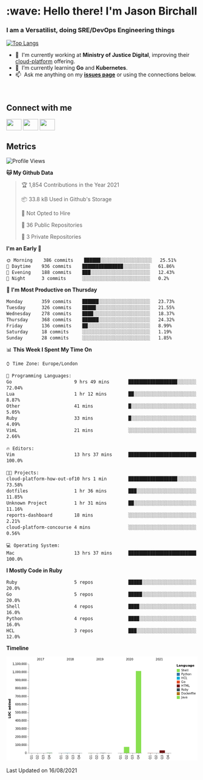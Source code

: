 <h1 align="left" id="jason-title">:wave: Hello there! I'm Jason Birchall</h1>
<h3 align="left">I am a Versatilist, doing SRE/DevOps Engineering things</h3>

[![Top Langs](https://github-readme-stats.vercel.app/api?username=jasonBirchall&show_icons=true&count_private=true&include_all_commits=true&theme=gruvbox)](https://github.com/anuraghazra/github-readme-stats)

- :office: &nbsp;I'm currently working at **Ministry of Justice Digital**, improving their [cloud-platform](https://github.com/ministryofjustice/cloud-platform) offering.
- :seedling: &nbsp;I’m currently learning **Go** and **Kubernetes**.
- :mailbox: &nbsp;Ask me anything on my **[issues page]** or using the connections below.


<br>

<h2>Connect with me</h2>
<p>
<a href="https://twitter.com/jsonBirchall" target="blank"><img align="center" src="https://cdn.jsdelivr.net/npm/simple-icons@3.0.1/icons/twitter.svg" alt="" height="30" width="40" /></a>
<a href="https://keybase.io/json0" target="blank"><img align="center" src="https://cdn.jsdelivr.net/npm/simple-icons@3.0.1/icons/keybase.svg" alt="" height="30" width="40" /></a>
<a href="https://www.reddit.com/user/kakorate" target="blank"><img align="center" src="https://cdn.jsdelivr.net/npm/simple-icons@3.0.1/icons/reddit.svg" alt="" height="30" width="40" /></a>
</p>

<h2>Metrics</h2>

<!--START_SECTION:waka-->
![Profile Views](http://img.shields.io/badge/Profile%20Views-0-blue)

**🐱 My Github Data** 

> 🏆 1,854 Contributions in the Year 2021
 > 
> 📦 33.8 kB Used in Github's Storage 
 > 
> 🚫 Not Opted to Hire
 > 
> 📜 36 Public Repositories 
 > 
> 🔑 3 Private Repositories  
 > 
**I'm an Early 🐤** 

```text
🌞 Morning    386 commits    ██████░░░░░░░░░░░░░░░░░░░   25.51% 
🌆 Daytime    936 commits    ███████████████░░░░░░░░░░   61.86% 
🌃 Evening    188 commits    ███░░░░░░░░░░░░░░░░░░░░░░   12.43% 
🌙 Night      3 commits      ░░░░░░░░░░░░░░░░░░░░░░░░░   0.2%

```
📅 **I'm Most Productive on Thursday** 

```text
Monday       359 commits    ██████░░░░░░░░░░░░░░░░░░░   23.73% 
Tuesday      326 commits    █████░░░░░░░░░░░░░░░░░░░░   21.55% 
Wednesday    278 commits    ████░░░░░░░░░░░░░░░░░░░░░   18.37% 
Thursday     368 commits    ██████░░░░░░░░░░░░░░░░░░░   24.32% 
Friday       136 commits    ██░░░░░░░░░░░░░░░░░░░░░░░   8.99% 
Saturday     18 commits     ░░░░░░░░░░░░░░░░░░░░░░░░░   1.19% 
Sunday       28 commits     ░░░░░░░░░░░░░░░░░░░░░░░░░   1.85%

```


📊 **This Week I Spent My Time On** 

```text
⌚︎ Time Zone: Europe/London

💬 Programming Languages: 
Go                       9 hrs 49 mins       ██████████████████░░░░░░░   72.04% 
Lua                      1 hr 12 mins        ██░░░░░░░░░░░░░░░░░░░░░░░   8.87% 
Other                    41 mins             █░░░░░░░░░░░░░░░░░░░░░░░░   5.05% 
Ruby                     33 mins             █░░░░░░░░░░░░░░░░░░░░░░░░   4.09% 
VimL                     21 mins             ░░░░░░░░░░░░░░░░░░░░░░░░░   2.66%

🔥 Editors: 
Vim                      13 hrs 37 mins      █████████████████████████   100.0%

🐱‍💻 Projects: 
cloud-platform-how-out-of10 hrs 1 min        ██████████████████░░░░░░░   73.58% 
dotfiles                 1 hr 36 mins        ███░░░░░░░░░░░░░░░░░░░░░░   11.85% 
Unknown Project          1 hr 31 mins        ██░░░░░░░░░░░░░░░░░░░░░░░   11.16% 
reports-dashboard        18 mins             ░░░░░░░░░░░░░░░░░░░░░░░░░   2.21% 
cloud-platform-concourse 4 mins              ░░░░░░░░░░░░░░░░░░░░░░░░░   0.56%

💻 Operating System: 
Mac                      13 hrs 37 mins      █████████████████████████   100.0%

```

**I Mostly Code in Ruby** 

```text
Ruby                     5 repos             █████░░░░░░░░░░░░░░░░░░░░   20.0% 
Go                       5 repos             █████░░░░░░░░░░░░░░░░░░░░   20.0% 
Shell                    4 repos             ████░░░░░░░░░░░░░░░░░░░░░   16.0% 
Python                   4 repos             ████░░░░░░░░░░░░░░░░░░░░░   16.0% 
HCL                      3 repos             ███░░░░░░░░░░░░░░░░░░░░░░   12.0%

```


**Timeline**

![Chart not found](https://raw.githubusercontent.com/jasonBirchall/jasonBirchall/main/charts/bar_graph.png) 


 Last Updated on 16/08/2021
<!--END_SECTION:waka-->

<!-- links -->

[issues page]: https://github.com/jasonBirchall/jasonBirchall/issues "jasonBirchall/issues"
